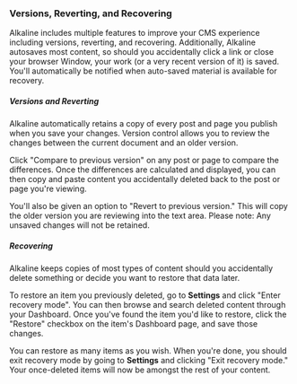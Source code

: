 ### Versions, Reverting, and Recovering

Alkaline includes multiple features to improve your CMS experience including versions, reverting, and recovering. Additionally, Alkaline autosaves most content, so should you accidentally click a link or close your browser Window, your work (or a very recent version of it) is saved. You'll automatically be notified when auto-saved material is available for recovery.

##### Versions and Reverting

Alkaline automatically retains a copy of every post and page you publish when you save your changes. Version control allows you to review the changes between the current document and an older version.

Click "Compare to previous version" on any post or page to compare the differences. Once the differences are calculated and displayed, you can then copy and paste content you accidentally deleted back to the post or page you're viewing.

You'll also be given an option to "Revert to previous version." This will copy the older version you are reviewing into the text area. Please note: Any unsaved changes will not be retained.

##### Recovering

Alkaline keeps copies of most types of content should you accidentally delete something or decide you want to restore that data later.

To restore an item you previously deleted, go to **Settings** and click "Enter recovery mode". You can then browse and search deleted content through your Dashboard. Once you've found the item you'd like to restore, click the "Restore" checkbox on the item's Dashboard page, and save those changes.

You can restore as many items as you wish. When you're done, you should exit recovery mode by going to **Settings** and clicking "Exit recovery mode." Your once-deleted items will now be amongst the rest of your content.